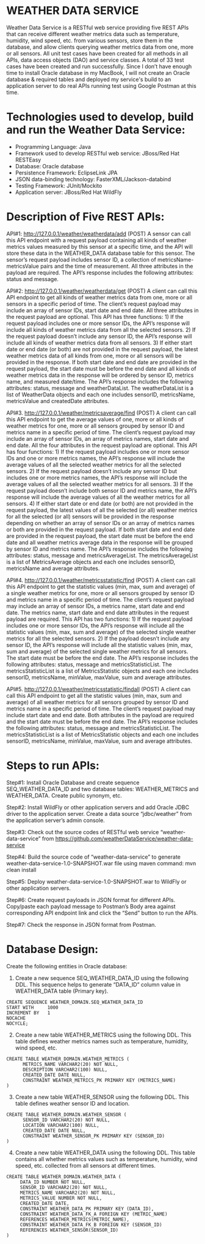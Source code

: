 # WEATHER DATA SERVICE

Weather Data Service is a RESTful web service providing five REST APIs that can receive different weather metrics data such as temperature, humidity, wind speed, etc. from various sensors, store them in the database, and allow clients querying weather metrics data from one, more or all sensors. All unit test cases have been created for all methods in all APIs, data access objects (DAO) and service classes. A total of 33 test cases have been created and run successfully. Since I don’t have enough time to install Oracle database in my MacBook, I will not create an Oracle database & required tables and deployed my service's build to an application server to do real APIs running test using Google Postman at this time. 

# Technologies used to develop, build and run the Weather Data Service:

- Programming Language: Java
- Framework used to develop RESTful web service: JBoss/Red Hat RESTEasy
- Database: Oracle database
- Persistence Framework: EclipseLink JPA
- JSON data-binding technology: FasterXML/Jackson-databind
- Testing Framework: JUnit/Mockito
- Application server: JBoss/Red Hat WildFly

# Description of Five REST APIs:

API#1: http://127.0.0.1/weather/weatherdata/add (POST)
A sensor can call this API endpoint with a request payload containing all kinds of weather metrics values measured by this sensor at a specific time, and the API will store these data in the WEATHER_DATA database table for this sensor. The sensor’s request payload includes sensor ID, a collection of metricsName-metricsValue pairs and the time of measurement. All three attributes in the payload are required. The API’s response includes the following attributes: status and message. 

API#2: http://127.0.0.1/weather/weatherdata/get  (POST)
A client can call this API endpoint to get all kinds of weather metrics data from one, more or all sensors in a specific period of time. The client’s request payload may include an array of sensor IDs, start date and end date. All three attributes in the request payload are optional. This API has three functions: 1) If the request payload includes one or more sensor IDs, the API’s response will include all kinds of weather metrics data from all the selected sensors. 2) If the request payload doesn’t include any sensor ID, the API’s response will include all kinds of weather metrics data from all sensors. 3) If either start date or end date (or both) are not provided in the request payload, the latest weather metrics data of all kinds from one, more or all sensors will be provided in the response. If both start date and end date are provided in the request payload, the start date must be before the end date and all kinds of weather metrics data in the response will be ordered by sensor ID, metrics name, and measured date/time. The API’s response includes the following attributes: status, message and weatherDataList. The weatherDataList is a list of WeatherData objects and each one includes sensorID, metricsName, metricsValue and createdDate attributes.

API#3. http://127.0.0.1/weather/metricsaverage/find (POST) 
A client can call this API endpoint to get the average values of one, more or all kinds of weather metrics for one, more or all sensors grouped by sensor ID and metrics name in a specific period of time. The client’s request payload may include an array of sensor IDs, an array of metrics names, start date and end date. All the four attributes in the request payload are optional. This API has four functions: 1) If the request payload includes one or more sensor IDs and one or more metrics names, the API’s response will include the average values of all the selected weather metrics for all the selected sensors. 2) If the request payload doesn’t include any sensor ID but includes one or more metrics names, the API’s response will include the average values of all the selected weather metrics for all sensors. 3) If the request payload doesn’t include both sensor ID and metrics name, the API’s response will include the average values of all the weather metrics for all sensors. 4) If either start date or end date (or both) are not provided in the request payload, the latest values of all the selected (or all) weather metrics for all the selected (or all) sensors will be provided in the response depending on whether an array of sensor IDs or an array of metrics names or both are provided in the request payload. If both start date and end date are provided in the request payload, the start date must be before the end date and all weather metrics average data in the response will be grouped by sensor ID and metrics name. The API’s response includes the following attributes: status, message and metricsAverageList. The metricsAverageList is a list of MetricsAverage objects and each one includes sensorID, metricsName and average attributes.

API#4.  http://127.0.0.1/weather/metricsstatistic/find  (POST)
A client can call this API endpoint to get the statistic values (min, max, sum and average) of a single weather metrics for one, more or all sensors grouped by sensor ID and metrics name in a specific period of time. The client’s request payload may include an array of sensor IDs, a metrics name, start date and end date. The metrics name, start date and end date attributes in the request payload are required. This API has two functions: 1) If the request payload includes one or more sensor IDs, the API’s response will include all the statistic values (min, max, sum and average) of the selected single weather metrics for all the selected sensors. 2) If the payload doesn’t include any sensor ID, the API’s response will include all the statistic values (min, max, sum and average) of the selected single weather metrics for all sensors. The start date must be before the end date. The API’s response includes the following attributes: status, message and metricsStatisticList. The metricsStatisticList is a list of MetricsStatistic objects and each one includes sensorID, metricsName, minValue, maxValue, sum and average attributes.

API#5. http://127.0.0.1/weather/metricsstatistic/findall  (POST)
A client can call this API endpoint to get all the statistic values (min, max, sum and average) of all weather metrics for all sensors grouped by sensor ID and metrics name in a specific period of time. The client’s request payload may include start date and end date. Both attributes in the payload are required and the start date must be before the end date. The API’s response includes the following attributes: status, message and metricsStatisticList. The metricsStatisticList is a list of MetricsStatistic objects and each one includes sensorID, metricsName, minValue, maxValue, sum and average attributes.

# Steps to run APIs:

Step#1: Install Oracle Database and create sequence SEQ_WEATHER_DATA_ID and two database tables: WEATHER_METRICS and WEATHER_DATA. Create public synonym, etc.

Step#2: Install WildFly or other application servers and add Oracle JDBC driver to the application server. Create a data source “jdbc/weather” from the application server’s admin console.

Step#3: Check out the source codes of RESTful web service “weather-data-service” from https://github.com/weatherDataService/weather-data-service

Step#4: Build the source code of “weather-data-service” to generate weather-data-service-1.0-SNAPSHOT.war file using maven command: mvn clean install 

Step#5: Deploy weather-data-service-1.0-SNAPSHOT.war to WildFly or other application servers.

Step#6: Create request payloads in JSON format for different APIs. Copy/paste each payload message to Postman’s Body area against corresponding API endpoint link and click the “Send” button to run the APIs.

Step#7: Check the response in JSON format from Postman. 

# Database Design:

Create the following entities in Oracle database:

1. Create a new sequence SEQ_WEATHER_DATA_ID using the following DDL. This sequence helps to generate “DATA_ID” column value in WEATHER_DATA table (Primary key). 
```
CREATE SEQUENCE WEATHER_DOMAIN.SEQ_WEATHER_DATA_ID
START WITH     1000
INCREMENT BY   1
NOCACHE
NOCYCLE;
```
2. Create a new table WEATHER_METRICS using the following DDL. This table defines weather metrics names such as temperature, humidity, wind speed, etc.
```
CREATE TABLE WEATHER_DOMAIN.WEATHER_METRICS (	
      METRICS_NAME VARCHAR2(20) NOT NULL, 
      DESCRIPTION VARCHAR2(100) NULL,
      CREATED_DATE DATE NULL,
      CONSTRAINT WEATHER_METRICS_PK PRIMARY KEY (METRICS_NAME)
)
```
3. Create a new table WEATHER_SENSOR using the following DDL. This table defines weather sensor ID and location.
```
CREATE TABLE WEATHER_DOMAIN.WEATHER_SENSOR (	
      SENSOR_ID VARCHAR2(20) NOT NULL, 
      LOCATION VARCHAR2(100) NULL,
      CREATED_DATE DATE NULL,
      CONSTRAINT WEATHER_SENSOR_PK PRIMARY KEY (SENSOR_ID)
)
```
4. Create a new table WEATHER_DATA using the following DDL. This table contains all whether metrics values such as temperature, humidity, wind speed, etc. collected from all sensors at different times.
```
CREATE TABLE WEATHER_DOMAIN.WEATHER_DATA (   
     DATA_ID NUMBER NOT NULL,
     SENSOR_ID VARCHAR2(20) NOT NULL,
     METRICS_NAME VARCHAR2(20) NOT NULL, 
     METRICS_VALUE NUMBER NOT NULL,
     CREATED_DATE DATE, 
     CONSTRAINT WEATHER_DATA_PK PRIMARY KEY (DATA_ID), 
     CONSTRAINT WEATHER_DATA_FK_A FOREIGN KEY (METRIC_NAME)
     REFERENCES WEATHER_METRICS(METRIC_NAME),
     CONSTRAINT WEATHER_DATA_FK_B FOREIGN KEY (SENSOR_ID)
     REFERENCES WEATHER_SENSOR(SENSOR_ID)
)
```

